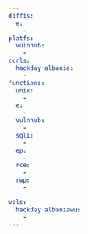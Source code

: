 ```yaml
---
diffis:
  e:
    -
platfs:
  vulnhub:
    -
curls:
  hackday albania:
    -
functions:
  unix:
    -
  e:
    -
  vulnhub:
    -
  sqli:
    -
  ep:
    -
  rce:
    -
  rwp:
    -

wals:
  hackday albaniawu:
    -
---
```

